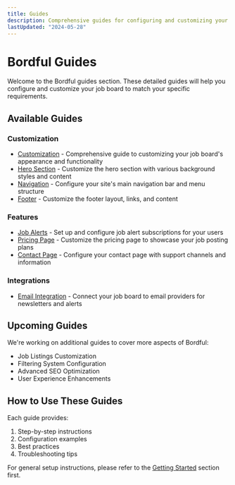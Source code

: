 ```yaml
---
title: Guides
description: Comprehensive guides for configuring and customizing your Bordful job board.
lastUpdated: "2024-05-28"
---
```


# Bordful Guides

Welcome to the Bordful guides section. These detailed guides will help you configure and customize your job board to match your specific requirements.

## Available Guides

### Customization

- [Customization](/docs/guides/customization.md) - Comprehensive guide to customizing your job board's appearance and functionality
- [Hero Section](/docs/guides/hero-section.md) - Customize the hero section with various background styles and content
- [Navigation](/docs/guides/navigation.md) - Configure your site's main navigation bar and menu structure
- [Footer](/docs/guides/footer.md) - Customize the footer layout, links, and content

### Features

- [Job Alerts](/docs/guides/job-alerts.md) - Set up and configure job alert subscriptions for your users
- [Pricing Page](/docs/guides/pricing.md) - Customize the pricing page to showcase your job posting plans
- [Contact Page](/docs/guides/contact.md) - Configure your contact page with support channels and information

### Integrations

- [Email Integration](/docs/guides/email-integration.md) - Connect your job board to email providers for newsletters and alerts

## Upcoming Guides

We're working on additional guides to cover more aspects of Bordful:

- Job Listings Customization
- Filtering System Configuration
- Advanced SEO Optimization
- User Experience Enhancements

## How to Use These Guides

Each guide provides:

1. Step-by-step instructions
2. Configuration examples
3. Best practices
4. Troubleshooting tips

For general setup instructions, please refer to the [Getting Started](/docs/getting-started/index.md) section first. 